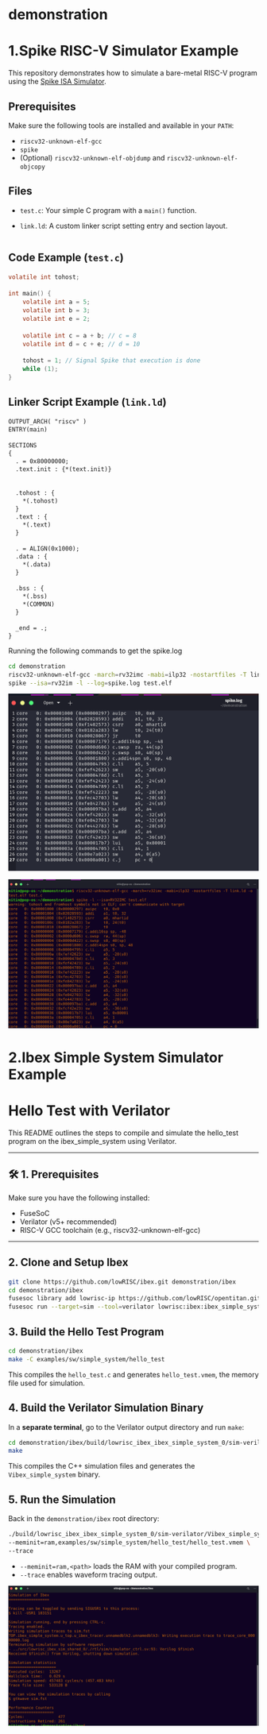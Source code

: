 # demonstration

# 1.Spike RISC-V Simulator Example

This repository demonstrates how to simulate a bare-metal RISC-V program using the [Spike ISA Simulator](https://github.com/riscv-software-src/riscv-isa-sim).

## Prerequisites

Make sure the following tools are installed and available in your `PATH`:

- `riscv32-unknown-elf-gcc`
- `spike`
- (Optional) `riscv32-unknown-elf-objdump` and `riscv32-unknown-elf-objcopy`

## Files

- `test.c`: Your simple C program with a `main()` function.
- `link.ld`: A custom linker script setting entry and section layout.

  ```

  ```

## Code Example (`test.c`)

```c
volatile int tohost;

int main() {
    volatile int a = 5;
    volatile int b = 3;
    volatile int e = 2;

    volatile int c = a + b; // c = 8
    volatile int d = c + e; // d = 10

    tohost = 1; // Signal Spike that execution is done
    while (1);
}

```

## Linker Script Example (`link.ld`)

```ld
OUTPUT_ARCH( "riscv" )
ENTRY(main)

SECTIONS
{
  . = 0x80000000;
  .text.init : {*(text.init)}


  .tohost : {
    *(.tohost)
  }
  .text : {
    *(.text)
  }

  . = ALIGN(0x1000);
  .data : {
    *(.data)
  }

  .bss : {
    *(.bss)
    *(COMMON)
  }

  _end = .;
}

```

Running the following commands to get the spike.log

```bash
cd demonstration
riscv32-unknown-elf-gcc -march=rv32imc -mabi=ilp32 -nostartfiles -T link.ld -o test.elf test.c
spike --isa=rv32im -l --log=spike.log test.elf
```

![1744620862382](1744620862382.png)

![1744621143475](1744621143475.png)

# 2.Ibex Simple System Simulator Example

# Hello Test with Verilator

This README outlines the steps to compile and simulate the hello_test program on the ibex_simple_system using Verilator.

---

## 🛠️ 1. Prerequisites

Make sure you have the following installed:

- FuseSoC
- Verilator (v5+ recommended)
- RISC-V GCC toolchain (e.g., riscv32-unknown-elf-gcc)

---

## 2. Clone and Setup Ibex

```bash
git clone https://github.com/lowRISC/ibex.git demonstration/ibex
cd demonstration/ibex
fusesoc library add lowrisc-ip https://github.com/lowRISC/opentitan.git
fusesoc run --target=sim --tool=verilator lowrisc:ibex:ibex_simple_system --trace
```

## 3. Build the Hello Test Program

```bash
cd demonstration/ibex
make -C examples/sw/simple_system/hello_test
```

This compiles the `hello_test.c` and generates `hello_test.vmem`, the memory file used for simulation.

## 4. Build the Verilator Simulation Binary

In a **separate terminal**, go to the Verilator output directory and run `make`:

```bash
cd demonstration/ibex/build/lowrisc_ibex_ibex_simple_system_0/sim-verilator/
make
```

This compiles the C++ simulation files and generates the `Vibex_simple_system` binary.

## 5. Run the Simulation

Back in the `demonstration/ibex` root directory:

```bash
./build/lowrisc_ibex_ibex_simple_system_0/sim-verilator/Vibex_simple_system \
--meminit=ram,examples/sw/simple_system/hello_test/hello_test.vmem \
--trace
```

* `--meminit=ram,<path>` loads the RAM with your compiled program.
* `--trace` enables waveform tracing output.

![1744646675769](1744646675769.png)
